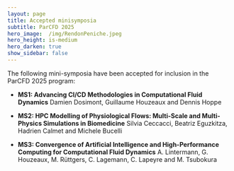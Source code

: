```yaml
---
layout: page
title: Accepted minisymposia
subtitle: ParCFD 2025
hero_image:  /img/RendonPeniche.jpeg
hero_height: is-medium
hero_darken: true
show_sidebar: false
---
```


The following mini-symposia have been accepted for inclusion in the ParCFD 2025 program:

- **MS1: Advancing CI/CD Methodologies in Computational Fluid Dynamics**
    Damien Dosimont, Guillaume Houzeaux and Dennis Hoppe

- **MS2: HPC Modelling of Physiological Flows: Multi-Scale and Multi-Physics Simulations in Biomedicine**
    Silvia Ceccacci, Beatriz Eguzkitza, Hadrien Calmet and Michele Bucelli

- **MS3: Convergence of Artificial Intelligence and High-Performance Computing for Computational Fluid Dynamics**
    A. Lintermann, G. Houzeaux, M. Rüttgers, C. Lagemann, C. Lapeyre and M. Tsubokura
